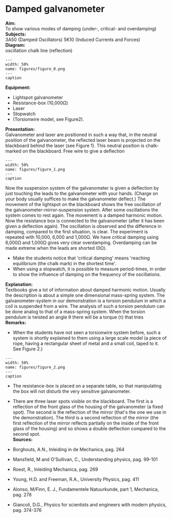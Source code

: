 # Damped galvanometer 
    
<b> Aim: </b>  
 To show various modes of damping (under-, critical- and overdamping)    
<b> Subjects: </b>  
 3A50 (Damped Oscillators) 5K10 (Induced Currents and Forces)   
<b> Diagram: </b>  
  oscillation chalk line (reflection)   
```{figure} figures/figure_0.png  
---  
width: 50%  
name: figures/figure_0.png  
---  
caption  
``` 
    
<b> Equipment: </b>  
 
 *  Lightspot galvanometer 
 *  Resistance-box (10,000Ω) 
 *  Laser 
 *  Stopwatch 
 *  (Torsionwire model, see Figure2).
     
<b> Presentation: </b>  
 Galvanometer and laser are positioned in such a way that, in the neutral position of the galvanometer, the reflected laser beam is projected on the blackboard behind the laser (see Figure 1). This neutral position is chalk-marked on the blackboard.   Free wire to give a deflection   
```{figure} figures/figure_1.png  
---  
width: 50%  
name: figures/figure_1.png  
---  
caption  
``` 
 Now the suspension system of the galvanometer is given a deflection by just touching the leads to the galvanometer with your hands. (Charge on your body usually suffices to make the galvanometer deflect.) The movement of the lightspot on the blackboard shows the free oscillation of the galvanometer-mirror-suspension system. After some oscillations the system comes to rest again. The movement is a damped harmonic motion. Now the resistance box is connected to the galvanometer (after it has been given a deflection again). The oscillation is observed and the difference in damping, compared to the first situation, is clear. The experiment is repeated with 10,000, 6,000 and 1,000Ω. We have critical damping using 6,000Ω and 1,000Ω gives very clear overdamping. Overdamping can be made extreme when the leads are shorted (0Ω). 
 *  Make the students notice that 'critical damping' means 'reaching equilibrium (the chalk mark) in the shortest time'. 
 *  When using a stopwatch, it is possible to measure period-times, in order to show the influence of damping on the frequency of the oscillations.
   
<b> Explanation: </b>  
 Textbooks give a lot of information about damped harmonic motion. Usually the description is about a simple one dimensional mass-spring system. The galvanometer-system in our demonstration is a torsion pendulum in which a coil is suspended from a wire. The analysis of such a torsion pendulum can be done analog to that of a mass-spring system. When the torsion pendulum is twisted an angle θ there will be a torque (τ) that tries     
<b> Remarks: </b>  
 
 *  When the students have not seen a torsionwire system before, such a system is shortly explained to them using a large scale model (a piece of rope, having a rectangular sheet of metal and a small coil, taped to it. See Figure 2.)   
```{figure} figures/figure_2.png  
---  
width: 50%  
name: figures/figure_2.png  
---  
caption  
``` 
 
 *  The resistance-box is placed on a separate table, so that manipulating the box will not disturb the very sensitive galvanometer. 
 *  There are three laser spots visible on the blackboard. The first is a reflection of the front glass of the housing of the galvanometer (a fixed spot). The second is the reflection of the mirror (that's the one we use in the demonstration). The third is a second reflection of the mirror (the first reflection of the mirror reflects partially on the inside of the front glass of the housing) and so shows a double deflection compared to the second
 spot.   
<b> Sources: </b>  
 
 *  Borghouts, A.N., Inleiding in de Mechanica, pag. 264 
 *  Mansfield, M and O'Sullivan, C., Understanding physics, pag. 99-101 
 *  Roest, R., Inleiding Mechanica, pag. 269 
 *  Young, H.D. and Freeman, R.A., University Physics, pag. 411 
 *  Alonso, M/Finn, E. J., Fundamentele Natuurkunde, part 1, Mechanica, pag. 278 
 *  Giancoli, D.G., Physics for scientists and engineers with modern physics, pag. 374-376
  